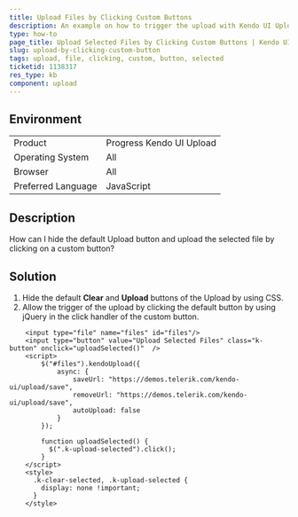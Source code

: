 ```yaml
---
title: Upload Files by Clicking Custom Buttons
description: An example on how to trigger the upload with Kendo UI Upload by clicking a custom button.
type: how-to
page_title: Upload Selected Files by Clicking Custom Buttons | Kendo UI Upload for jQuery
slug: upload-by-clicking-custom-button
tags: upload, file, clicking, custom, button, selected
ticketid: 1138317
res_type: kb
component: upload
---
```


## Environment

<table>
 <tr>
  <td>Product</td>
  <td>Progress Kendo UI Upload</td>
 </tr>
 <tr>
  <td>Operating System</td>
  <td>All</td>
 </tr>
 <tr>
  <td>Browser</td>
  <td>All</td>
 </tr>
 <tr>
  <td>Preferred Language</td>
  <td>JavaScript</td>
 </tr>
</table>

## Description

How can I hide the default Upload button and upload the selected file by clicking on a custom button?

## Solution

1. Hide the default **Clear** and **Upload** buttons of the Upload by using CSS.
1. Allow the trigger of the upload by clicking the default button by using jQuery in the click handler of the custom button.  

```dojo
	<input type="file" name="files" id="files"/>
	<input type="button" value="Upload Selected Files" class="k-button" onclick="uploadSelected()"  />
	<script>
		$("#files").kendoUpload({
			async: {
				saveUrl: "https://demos.telerik.com/kendo-ui/upload/save",
				removeUrl: "https://demos.telerik.com/kendo-ui/upload/save",
				autoUpload: false
			}
		});

		function uploadSelected() {
		  $(".k-upload-selected").click();
		}
	</script>
	<style>  
	  .k-clear-selected, .k-upload-selected {
		display: none !important;
	  }
	</style>
```
